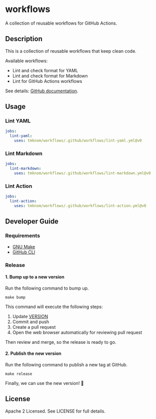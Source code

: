 # workflows

A collection of reusable workflows for GitHub Actions.

## Description

This is a collection of reusable workflows that keep clean code.

Available workflows:

- Lint and check format for YAML
- Lint and check format for Markdown
- Lint for GitHub Actions workflows

See details: [GitHub documentation](https://docs.github.com/en/actions/using-workflows/reusing-workflows).

## Usage

### Lint YAML

```yaml
jobs:
  lint-yaml:
    uses: tmknom/workflows/.github/workflows/lint-yaml.yml@v0
```

### Lint Markdown

```yaml
jobs:
  lint-markdown:
    uses: tmknom/workflows/.github/workflows/lint-markdown.yml@v0
```

### Lint Action

```yaml
jobs:
  lint-action:
    uses: tmknom/workflows/.github/workflows/lint-action.yml@v0
```

## Developer Guide

### Requirements

- [GNU Make](https://www.gnu.org/software/make/)
- [GitHub CLI](https://cli.github.com/)

### Release

#### 1. Bump up to a new version

Run the following command to bump up.

```shell
make bump
```

This command will execute the following steps:

1. Update [VERSION](/VERSION)
2. Commit and push
3. Create a pull request
4. Open the web browser automatically for reviewing pull request

Then review and merge, so the release is ready to go.

#### 2. Publish the new version

Run the following command to publish a new tag at GitHub.

```shell
make release
```

Finally, we can use the new version! :tada:

## License

Apache 2 Licensed. See LICENSE for full details.
